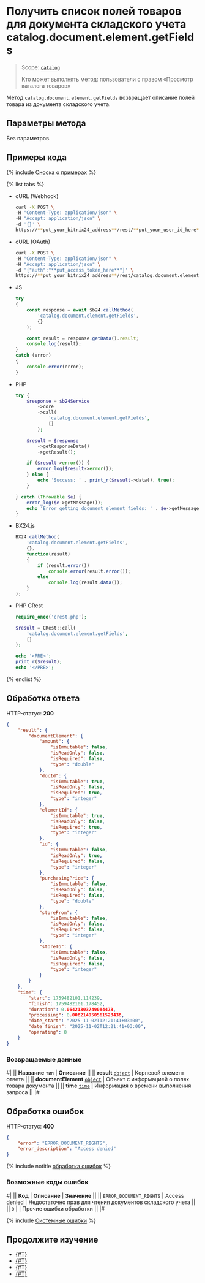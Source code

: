 # Получить список полей товаров для документа складского учета catalog.document.element.getFields

> Scope: [`catalog`](../../../scopes/permissions.md)
>
> Кто может выполнять метод: пользователи с правом «Просмотр каталога товаров»

Метод `catalog.document.element.getFields` возвращает описание полей товара из документа складского учета.

## Параметры метода

Без параметров.

## Примеры кода

{% include [Сноска о примерах](../../../../_includes/examples.md) %}

{% list tabs %}

- cURL (Webhook)

    ```bash
    curl -X POST \
    -H "Content-Type: application/json" \
    -H "Accept: application/json" \
    -d '{}' \
    https://**put_your_bitrix24_address**/rest/**put_your_user_id_here**/**put_your_webbhook_here**/catalog.document.element.getFields
    ```

- cURL (OAuth)

    ```bash
    curl -X POST \
    -H "Content-Type: application/json" \
    -H "Accept: application/json" \
    -d '{"auth":"**put_access_token_here**"}' \
    https://**put_your_bitrix24_address**/rest/catalog.document.element.getFields
    ```

- JS

    ```js
    try
    {
    	const response = await $b24.callMethod(
    		'catalog.document.element.getFields',
    		{}
    	);

    	const result = response.getData().result;
    	console.log(result);
    }
    catch (error)
    {
    	console.error(error);
    }
    ```

- PHP

    ```php
    try {
        $response = $b24Service
            ->core
            ->call(
                'catalog.document.element.getFields',
                []
            );

        $result = $response
            ->getResponseData()
            ->getResult();

        if ($result->error()) {
            error_log($result->error());
        } else {
            echo 'Success: ' . print_r($result->data(), true);
        }

    } catch (Throwable $e) {
        error_log($e->getMessage());
        echo 'Error getting document element fields: ' . $e->getMessage();
    }
    ```

- BX24.js

    ```js
    BX24.callMethod(
        'catalog.document.element.getFields',
        {},
        function(result)
        {
            if (result.error())
                console.error(result.error());
            else
                console.log(result.data());
        }
    );
    ```

- PHP CRest

    ```php
    require_once('crest.php');

    $result = CRest::call(
        'catalog.document.element.getFields',
        []
    );

    echo '<PRE>';
    print_r($result);
    echo '</PRE>';
    ```

{% endlist %}

## Обработка ответа

HTTP-статус: **200**

```json
{
    "result": {
        "documentElement": {
            "amount": {
                "isImmutable": false,
                "isReadOnly": false,
                "isRequired": false,
                "type": "double"
            },
            "docId": {
                "isImmutable": true,
                "isReadOnly": false,
                "isRequired": true,
                "type": "integer"
            },
            "elementId": {
                "isImmutable": true,
                "isReadOnly": false,
                "isRequired": true,
                "type": "integer"
            },
            "id": {
                "isImmutable": false,
                "isReadOnly": true,
                "isRequired": false,
                "type": "integer"
            },
            "purchasingPrice": {
                "isImmutable": false,
                "isReadOnly": false,
                "isRequired": false,
                "type": "double"
            },
            "storeFrom": {
                "isImmutable": false,
                "isReadOnly": false,
                "isRequired": false,
                "type": "integer"
            },
            "storeTo": {
                "isImmutable": false,
                "isReadOnly": false,
                "isRequired": false,
                "type": "integer"
            }
        }
    },
    "time": {
        "start": 1759482101.114239,
        "finish": 1759482101.178452,
        "duration": 0.06421303749084473,
        "processing": 0.008214950561523438,
        "date_start": "2025-11-02T12:21:41+03:00",
        "date_finish": "2025-11-02T12:21:41+03:00",
        "operating": 0
    }
}
```

### Возвращаемые данные

#|
|| **Название**
`тип` | **Описание** ||
|| **result**
[`object`](../../../data-types.md) | Корневой элемент ответа ||
|| **documentElement**
[`object`](../../data-types.md#catalog_document_element) | Объект с информацией о полях товара документа ||
|| **time**
[`time`](../../../data-types.md#time) | Информация о времени выполнения запроса ||
|#

## Обработка ошибок

HTTP-статус: **400**

```json
{
    "error": "ERROR_DOCUMENT_RIGHTS",
    "error_description": "Access denied"
}
```

{% include notitle [обработка ошибок](../../../../_includes/error-info.md) %}

### Возможные коды ошибок

#|
|| **Код** | **Описание** | **Значение** ||
|| `ERROR_DOCUMENT_RIGHTS` | Access denied | Недостаточно прав для чтения документов складского учета ||
|| `0` |  | Прочие ошибки обработки ||
|#

{% include [Системные ошибки](../../../../_includes/system-errors.md) %}

## Продолжите изучение 

- [{#T}](./catalog-document-element-add.md)
- [{#T}](./catalog-document-element-update.md)
- [{#T}](./catalog-document-element-delete.md)
- [{#T}](./catalog-document-element-list.md)
